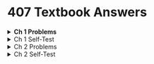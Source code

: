 # 407 Textbook Answers
<details>
<summary><b>Ch 1 Problems</b></summary>
  <details>
  <summary><i> Ch1 Problems 1-10 </i></summary>
    
  ![01a](answers/Chapter1/Problems/01a.png)
  ![01b](answers/Chapter1/Problems/01b.png)
  ![02](answers/Chapter1/Problems/02.png)
  ![03](answers/Chapter1/Problems/03.png)
  ![04](answers/Chapter1/Problems/04.png)
  ![05](answers/Chapter1/Problems/05.png)
  ![06](answers/Chapter1/Problems/06.png)
  ![07a](answers/Chapter1/Problems/07a.png)
  ![07b](answers/Chapter1/Problems/07b.png)
  ![07c](answers/Chapter1/Problems/07c.png)
  ![07d](answers/Chapter1/Problems/07d.png)
  ![08a](answers/Chapter1/Problems/08a.png)
  ![08b](answers/Chapter1/Problems/08b.png)
  ![08c](answers/Chapter1/Problems/08c.png)
  ![08d](answers/Chapter1/Problems/08d.png)
  ![09](answers/Chapter1/Problems/09.png)
  ![10a](answers/Chapter1/Problems/10a.png)
  ![10b](answers/Chapter1/Problems/10b.png)
  ![10c](answers/Chapter1/Problems/10c.png)
  ![10d](answers/Chapter1/Problems/10d.png)
  ![10e](answers/Chapter1/Problems/10e.png)
  </details>

<details>
<summary><i> Ch1 Problems 11-20 </i></summary>

![11a](answers/Chapter1/Problems/11a.png)
![11b](answers/Chapter1/Problems/11b.png)
![11c](answers/Chapter1/Problems/11c.png)
![12a](answers/Chapter1/Problems/12a.png)
![12b](answers/Chapter1/Problems/12b.png)
![13](answers/Chapter1/Problems/13.png)
![14](answers/Chapter1/Problems/14.png)
![15](answers/Chapter1/Problems/15.png)
![16a](answers/Chapter1/Problems/16a.png)
![16b](answers/Chapter1/Problems/16b.png)
![17](answers/Chapter1/Problems/17.png)
![18](answers/Chapter1/Problems/18.png)
![19a](answers/Chapter1/Problems/19a.png)
![19b](answers/Chapter1/Problems/19b.png)
![19c](answers/Chapter1/Problems/19c.png)
![20a](answers/Chapter1/Problems/20a.png)
![20b](answers/Chapter1/Problems/20b.png)
</details>

<details>
<summary><i> Ch 1 Problems 21-30 </i></summary>

![21](answers/Chapter1/Problems/21.png)
![22](answers/Chapter1/Problems/22.png)
![23](answers/Chapter1/Problems/23.png)
![24](answers/Chapter1/Problems/24.png)
![25](answers/Chapter1/Problems/25.png)
![26](answers/Chapter1/Problems/26.png)
![27](answers/Chapter1/Problems/27.png)
![28](answers/Chapter1/Problems/28.png)
![29](answers/Chapter1/Problems/29.png)
![30](answers/Chapter1/Problems/30.png)
![31](answers/Chapter1/Problems/31.png)
![32](answers/Chapter1/Problems/32.png)
![33a](answers/Chapter1/Problems/33a.png)
![33b](answers/Chapter1/Problems/33b.png)
</details>

</details>


<details>
<summary>Ch 1 Self-Test</summary>

![01](answers/Chapter1/Self-Test/01.png)
![02](answers/Chapter1/Self-Test/02.png)
![03](answers/Chapter1/Self-Test/03.png)
![04](answers/Chapter1/Self-Test/04.png)
![05](answers/Chapter1/Self-Test/05.png)
![06](answers/Chapter1/Self-Test/06.png)
![07](answers/Chapter1/Self-Test/07.png)
![08](answers/Chapter1/Self-Test/08.png)
![09](answers/Chapter1/Self-Test/09.png)
![10](answers/Chapter1/Self-Test/10.png)
![11](answers/Chapter1/Self-Test/11.png)
![12](answers/Chapter1/Self-Test/12.png)
![13](answers/Chapter1/Self-Test/13.png)
![14](answers/Chapter1/Self-Test/14.png)
![15](answers/Chapter1/Self-Test/15.png)
![16](answers/Chapter1/Self-Test/16.png)
![17](answers/Chapter1/Self-Test/17.png)
![18](answers/Chapter1/Self-Test/18.png)
![19](answers/Chapter1/Self-Test/19.png)
</details>

<details>
<summary>Ch 2 Problems</summary>

<details>
<summary>Problems 1-10</summary>
  
![01](answers/Chapter2/Problems/01.png)
![02](answers/Chapter2/Problems/02.png)
![03](answers/Chapter2/Problems/03.png)
![04a](answers/Chapter2/Problems/04a.png)
![04b](answers/Chapter2/Problems/04b.png)
![05a](answers/Chapter2/Problems/05a.png)
![05b](answers/Chapter2/Problems/05b.png)
![05c](answers/Chapter2/Problems/05c.png)
![05d](answers/Chapter2/Problems/05d.png)
![06a](answers/Chapter2/Problems/06a.png)
![06b](answers/Chapter2/Problems/06b.png)
![06c](answers/Chapter2/Problems/06c.png)
![06d](answers/Chapter2/Problems/06d.png)
![07a](answers/Chapter2/Problems/07a.png)
![07b](answers/Chapter2/Problems/07b.png)
![07c](answers/Chapter2/Problems/07c.png)
![08a](answers/Chapter2/Problems/08a.png)
![08b](answers/Chapter2/Problems/08b.png)
![08c](answers/Chapter2/Problems/08c.png)
![09](answers/Chapter2/Problems/09.png)
![10a](answers/Chapter2/Problems/10a.png)
![10b](answers/Chapter2/Problems/10b.png)
</details>

<details>
<summary>Problems 11-20</summary>

![11a](answers/Chapter2/Problems/11a.png)
![11b](answers/Chapter2/Problems/11b.png)
![12a](answers/Chapter2/Problems/12a.png)
![12b](answers/Chapter2/Problems/12b.png)
![12c](answers/Chapter2/Problems/12c.png)
![13a](answers/Chapter2/Problems/13a.png)
![13b](answers/Chapter2/Problems/13b.png)
![13c](answers/Chapter2/Problems/13c.png)
![13d](answers/Chapter2/Problems/13d.png)
![13e](answers/Chapter2/Problems/13e.png)
![14](answers/Chapter2/Problems/14.png)
![15a](answers/Chapter2/Problems/15a.png)
![15b](answers/Chapter2/Problems/15b.png)
![15c](answers/Chapter2/Problems/15c.png)
![15d](answers/Chapter2/Problems/15d.png)
![15e](answers/Chapter2/Problems/15e.png)
![16a](answers/Chapter2/Problems/16a.png)
![16b](answers/Chapter2/Problems/16b.png)
![16c](answers/Chapter2/Problems/16c.png)
![16d](answers/Chapter2/Problems/16d.png)
![16e](answers/Chapter2/Problems/16e.png)
![16f](answers/Chapter2/Problems/16f.png)
![16g](answers/Chapter2/Problems/16g.png)
![17](answers/Chapter2/Problems/17.png)
![18](answers/Chapter2/Problems/18.png)
![19](answers/Chapter2/Problems/19.png)
![20](answers/Chapter2/Problems/20.png)
</details>

<details>
<summary>Problems 21-30</summary>

![21a](answers/Chapter2/Problems/21a.png)
![21b](answers/Chapter2/Problems/21b.png)
![22](answers/Chapter2/Problems/22.png)
![23](answers/Chapter2/Problems/23.png)
![24](answers/Chapter2/Problems/24.png)
![25](answers/Chapter2/Problems/25.png)
![26](answers/Chapter2/Problems/26.png)
![27](answers/Chapter2/Problems/27.png)
![28a](answers/Chapter2/Problems/28a.png)
![28b](answers/Chapter2/Problems/28b.png)
![29aa](answers/Chapter2/Problems/29aa.png)
![29b](answers/Chapter2/Problems/29b.png)
![29c](answers/Chapter2/Problems/29c.png)
![30a](answers/Chapter2/Problems/30a.png)
![30b](answers/Chapter2/Problems/30b.png)
![30c](answers/Chapter2/Problems/30c.png)
</details>

<details>
<summary>Problems 31-40</summary>

![31a](answers/Chapter2/Problems/31a.png)
![31b](answers/Chapter2/Problems/31b.png)
![32](answers/Chapter2/Problems/32.png)
![33](answers/Chapter2/Problems/33.png)
![34](answers/Chapter2/Problems/34.png)
![35a](answers/Chapter2/Problems/35a.png)
![35b](answers/Chapter2/Problems/35b.png)
![35c](answers/Chapter2/Problems/35c.png)
![35d](answers/Chapter2/Problems/35d.png)
![36a](answers/Chapter2/Problems/36a.png)
![36b](answers/Chapter2/Problems/36b.png)
![37a](answers/Chapter2/Problems/37a.png)
![37b](answers/Chapter2/Problems/37b.png)
![38](answers/Chapter2/Problems/38.png)
![39](answers/Chapter2/Problems/39.png)
![40](answers/Chapter2/Problems/40.png)
</details>

<details>
<summary>Problems 41-56</summary>

![41](answers/Chapter2/Problems/41.png)
![42](answers/Chapter2/Problems/42.png)
![43a](answers/Chapter2/Problems/43a.png)
![43b](answers/Chapter2/Problems/43b.png)
![44a](answers/Chapter2/Problems/44a.png)
![44b](answers/Chapter2/Problems/44b.png)
![44c](answers/Chapter2/Problems/44c.png)
![45a](answers/Chapter2/Problems/45a.png)
![45b](answers/Chapter2/Problems/45b.png)
![46](answers/Chapter2/Problems/46.png)
![47](answers/Chapter2/Problems/47.png)
![48](answers/Chapter2/Problems/48.png)
![49](answers/Chapter2/Problems/49.png)
![50](answers/Chapter2/Problems/50.png)
![51](answers/Chapter2/Problems/51.png)
![52a](answers/Chapter2/Problems/52a.png)
![52b](answers/Chapter2/Problems/52b.png)
![53](answers/Chapter2/Problems/53.png)
![54](answers/Chapter2/Problems/54.png)
![55a](answers/Chapter2/Problems/55a.png)
![55b](answers/Chapter2/Problems/55b.png)
![56](answers/Chapter2/Problems/56.png)
</details>

</details>



<details>
<summary>Ch 2 Self-Test</summary>

<details>
<summary>Self-Test Questions 1-10</summary>
  
![01a](answers/Chapter2/Self-Test/01a.png)
![01b](answers/Chapter2/Self-Test/01b.png)
![01c](answers/Chapter2/Self-Test/01c.png)
![01d](answers/Chapter2/Self-Test/01d.png)
![01e](answers/Chapter2/Self-Test/01e.png)
![01f](answers/Chapter2/Self-Test/01f.png)
![02a](answers/Chapter2/Self-Test/02a.png)
![02b](answers/Chapter2/Self-Test/02b.png)
![03](answers/Chapter2/Self-Test/03.png)
![04](answers/Chapter2/Self-Test/04.png)
![05a](answers/Chapter2/Self-Test/05a.png)
![05b](answers/Chapter2/Self-Test/05b.png)
![06](answers/Chapter2/Self-Test/06.png)
![07a](answers/Chapter2/Self-Test/07a.png)
![07b](answers/Chapter2/Self-Test/07b.png)
![07c](answers/Chapter2/Self-Test/07c.png)
![08a](answers/Chapter2/Self-Test/08a.png)
![08b](answers/Chapter2/Self-Test/08b.png)
![08c](answers/Chapter2/Self-Test/08c.png)
![09a](answers/Chapter2/Self-Test/09a.png)
![09b](answers/Chapter2/Self-Test/09b.png)
![10](answers/Chapter2/Self-Test/10.png)
</details>
<details>
<summary>Self-Test Questions 11-20</summary>
  
![11](answers/Chapter2/Self-Test/11.png)
![12](answers/Chapter2/Self-Test/12.png)
![13](answers/Chapter2/Self-Test/13.png)
![14](answers/Chapter2/Self-Test/14.png)
![15](answers/Chapter2/Self-Test/15.png)
![16](answers/Chapter2/Self-Test/16.png)
![17](answers/Chapter2/Self-Test/17.png)
![18a](answers/Chapter2/Self-Test/18a.png)
![18b](answers/Chapter2/Self-Test/18b.png)
![18c](answers/Chapter2/Self-Test/18c.png)
![18d](answers/Chapter2/Self-Test/18d.png)
![19a](answers/Chapter2/Self-Test/19a.png)
![19b](answers/Chapter2/Self-Test/19b.png)
![20](answers/Chapter2/Self-Test/20.png)
</details>
</details>
